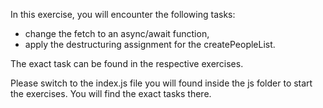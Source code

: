 In this exercise, you will encounter the following tasks:

- change the fetch to an async/await function,
- apply the destructuring assignment for the createPeopleList.

The exact task can be found in the respective exercises.

Please switch to the index.js file you will found inside the js folder to start the exercises. You will find the exact tasks there. 